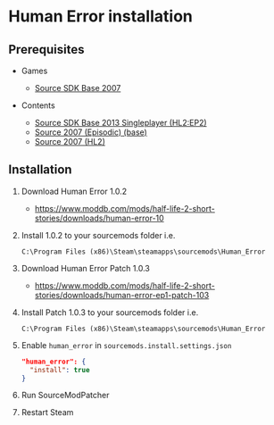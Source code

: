 # Human Error installation

## Prerequisites

- Games
  - [Source SDK Base 2007](../../../game-installation/game-installation/source-sdk-base-2007.md)

- Contents
  - [Source SDK Base 2013 Singleplayer (HL2:EP2)](../../../SourceContentInstaller/v0/content-installation/source-sdk-base-2013-singleplayer.md#hl2ep2-content)
  - [Source 2007 (Episodic) (base)](../../../SourceContentInstaller/v0/content-installation/source-2007.md#episodic-base-content)
  - [Source 2007 (HL2)](../../../SourceContentInstaller/v0/content-installation/source-2007.md#hl2-content)

## Installation

1. Download Human Error 1.0.2

   - <https://www.moddb.com/mods/half-life-2-short-stories/downloads/human-error-10>

2. Install 1.0.2 to your sourcemods folder i.e.

   ```text
   C:\Program Files (x86)\Steam\steamapps\sourcemods\Human_Error
   ```

3. Download Human Error Patch 1.0.3

   - <https://www.moddb.com/mods/half-life-2-short-stories/downloads/human-error-ep1-patch-103>

4. Install Patch 1.0.3  to your sourcemods folder i.e.

   ```text
   C:\Program Files (x86)\Steam\steamapps\sourcemods\Human_Error
   ```

5. Enable `human_error` in `sourcemods.install.settings.json`

   ```json
   "human_error": {
     "install": true
   }
   ```

6. Run SourceModPatcher
7. Restart Steam
